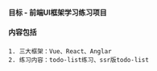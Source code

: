 #### 目标 - 前端UI框架学习练习项目

#### 内容包括
    1. 三大框架：Vue、React、Anglar
    2. 练习内容：todo-list练习、ssr版todo-list